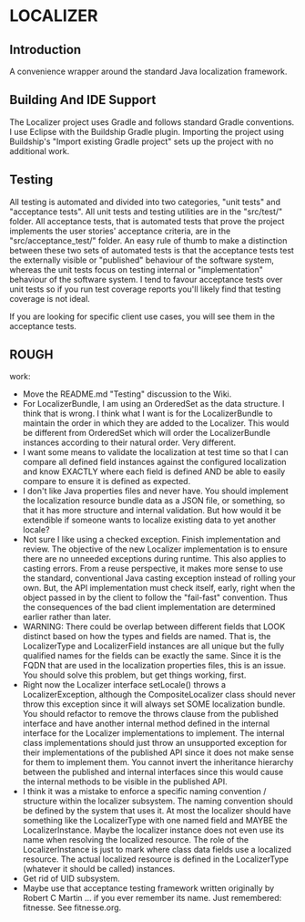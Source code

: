 # LOCALIZER


## Introduction

A convenience wrapper around the standard Java localization framework.


## Building And IDE Support

The Localizer project uses Gradle and follows standard Gradle conventions. I use Eclipse with the Buildship Gradle plugin. Importing the project using Buildship's "Import existing Gradle project" sets up the project with no additional work.


## Testing

All testing is automated and divided into two categories, "unit tests" and "acceptance tests". All unit tests and testing utilities are in the "src/test/" folder. All acceptance tests, that is automated tests that prove the project implements the user stories' acceptance criteria, are in the "src/acceptance_test/" folder. An easy rule of thumb to make a distinction between these two sets of automated tests is that the acceptance tests test the externally visible or "published" behaviour of the software system, whereas the unit tests focus on testing internal or "implementation" behaviour of the software system. I tend to favour acceptance tests over unit tests so if you run test coverage reports you'll likely find that testing coverage is not ideal.

If you are looking for specific client use cases, you will see them in the acceptance tests.



## ROUGH

work:
   * Move the README.md "Testing" discussion to the Wiki.
   * For LocalizerBundle, I am using an OrderedSet as the data structure.  I think that is wrong.
     I think what I want is for the LocalizerBundle to maintain the order in which they are added
     to the Localizer.  This would be different from OrderedSet which will order the
     LocalizerBundle instances according to their natural order.  Very different.
   * I want some means to validate the localization at test time so that I can compare all defined field instances
     against the configured localization and know EXACTLY where each field is defined AND be able to easily compare
     to ensure it is defined as expected.
   * I don't like Java properties files and never have.  You should implement the localization resource bundle data
     as a JSON file, or something, so that it has more structure and internal validation.  But how would it be
     extendible if someone wants to localize existing data to yet another locale?
   * Not sure I like using a checked exception.  Finish implementation and review.  The objective of the new Localizer
     implementation is to ensure there are no unneeded exceptions during runtime.  This also applies to casting errors.
     From a reuse perspective, it makes more sense to use the standard, conventional Java casting exception instead
     of rolling your own.  But, the API implementation must check itself, early, right when the object passed in by
     the client to follow the "fail-fast" convention.  Thus the consequences of the bad client implementation are
     determined earlier rather than later.
   * WARNING: There could be overlap between different fields that LOOK distinct based on how the
     types and fields are named.  That is, the LocalizerType and LocalizerField instances are all
     unique but the fully qualified names for the fields can be exactly the same.  Since it is the
     FQDN that are used in the localization properties files, this is an issue.  You should solve this
     problem, but get things working, first.
   * Right now the Localizer interface setLocale() throws a LocalizerException, although the CompositeLocalizer
     class should never throw this exception since it will always set SOME localization bundle.  You should
     refactor to remove the throws clause from the published interface and have another internal method
     defined in the internal interface for the Localizer implementations to implement.  The internal class
     implementations should just throw an unsupported exception for their implementations of the published
     API since it does not make sense for them to implement them.  You cannot invert the inheritance
     hierarchy between the published and internal interfaces since this would cause the internal methods
     to be visible in the published API.
   * I think it was a mistake to enforce a specific naming convention / structure within the localizer
     subsystem.  The naming convention should be defined by the system that uses it.  At most the localizer
     should have something like the LocalizerType with one named field and MAYBE the LocalizerInstance.
     Maybe the localizer instance does not even use its name when resolving the localized resource.  The
     role of the LocalizerInstance is just to mark where class data fields use a localized resource.  The
     actual localized resource is defined in the LocalizerType (whatever it should be called) instances.
   * Get rid of UID subsystem.
   * Maybe use that acceptance testing framework written originally by Robert C Martin ... if you ever remember its name.
     Just remembered: fitnesse.  See fitnesse.org.
   
 
